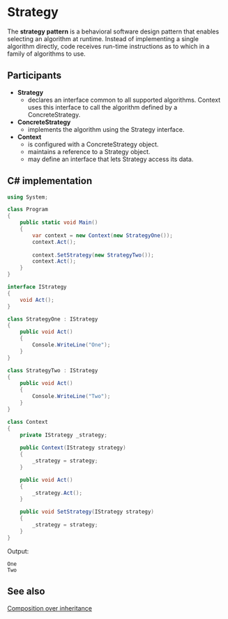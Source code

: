 # Strategy

The **strategy pattern** is a behavioral software design pattern that enables selecting an algorithm at runtime. Instead of implementing a single algorithm directly, code receives run-time instructions as to which in a family of algorithms to use.

## Participants

* **Strategy**
  * declares an interface common to all supported algorithms. Context uses this interface to call the algorithm defined by a ConcreteStrategy.
* **ConcreteStrategy**
  * implements the algorithm using the Strategy interface.
* **Context**
  * is configured with a ConcreteStrategy object.
  * maintains a reference to a Strategy object.
  * may define an interface that lets Strategy access its data.

## C# implementation

```csharp
using System;

class Program
{
    public static void Main()
    {
        var context = new Context(new StrategyOne());
        context.Act();
        
        context.SetStrategy(new StrategyTwo());
        context.Act();
    }
}

interface IStrategy
{
    void Act();
}

class StrategyOne : IStrategy
{
    public void Act()
    {
        Console.WriteLine("One");
    }
}

class StrategyTwo : IStrategy
{
    public void Act()
    {
        Console.WriteLine("Two");
    }
}

class Context
{
    private IStrategy _strategy;
    
    public Context(IStrategy strategy)
    {
        _strategy = strategy;
    }

    public void Act()
    {
        _strategy.Act();
    }

    public void SetStrategy(IStrategy strategy)
    {
        _strategy = strategy;
    }
}
```

Output:

```output
One
Two
```

## See also

[Composition over inheritance](/software%20design/composition%20over%20inheritance.md)
